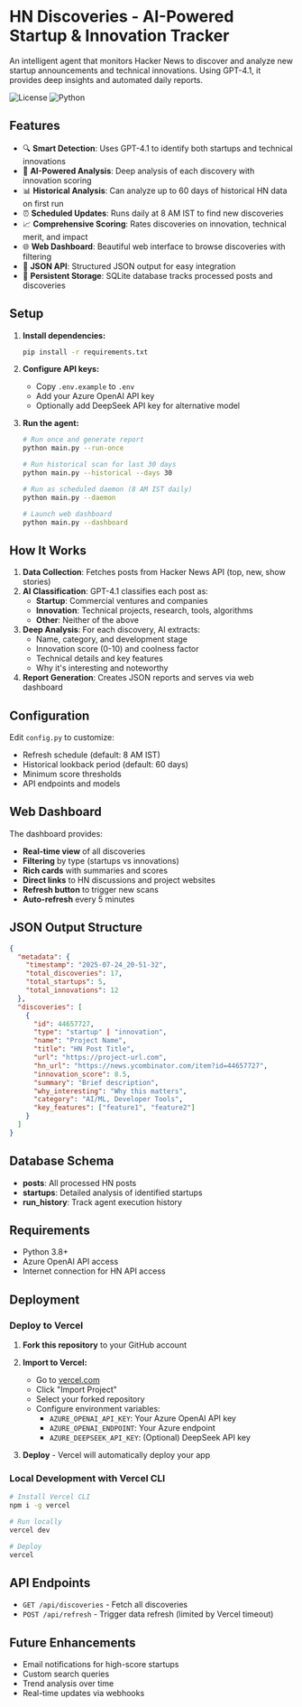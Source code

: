 # HN Discoveries - AI-Powered Startup & Innovation Tracker

An intelligent agent that monitors Hacker News to discover and analyze new startup announcements and technical innovations. Using GPT-4.1, it provides deep insights and automated daily reports.

![License](https://img.shields.io/badge/license-MIT-blue.svg)
![Python](https://img.shields.io/badge/python-3.8+-blue.svg)

## Features

- 🔍 **Smart Detection**: Uses GPT-4.1 to identify both startups and technical innovations
- 🤖 **AI-Powered Analysis**: Deep analysis of each discovery with innovation scoring
- 📊 **Historical Analysis**: Can analyze up to 60 days of historical HN data on first run
- ⏰ **Scheduled Updates**: Runs daily at 8 AM IST to find new discoveries
- 📈 **Comprehensive Scoring**: Rates discoveries on innovation, technical merit, and impact
- 🌐 **Web Dashboard**: Beautiful web interface to browse discoveries with filtering
- 📄 **JSON API**: Structured JSON output for easy integration
- 💾 **Persistent Storage**: SQLite database tracks processed posts and discoveries

## Setup

1. **Install dependencies:**
   ```bash
   pip install -r requirements.txt
   ```

2. **Configure API keys:**
   - Copy `.env.example` to `.env`
   - Add your Azure OpenAI API key
   - Optionally add DeepSeek API key for alternative model

3. **Run the agent:**
   ```bash
   # Run once and generate report
   python main.py --run-once
   
   # Run historical scan for last 30 days
   python main.py --historical --days 30
   
   # Run as scheduled daemon (8 AM IST daily)
   python main.py --daemon
   
   # Launch web dashboard
   python main.py --dashboard
   ```

## How It Works

1. **Data Collection**: Fetches posts from Hacker News API (top, new, show stories)
2. **AI Classification**: GPT-4.1 classifies each post as:
   - **Startup**: Commercial ventures and companies
   - **Innovation**: Technical projects, research, tools, algorithms
   - **Other**: Neither of the above
3. **Deep Analysis**: For each discovery, AI extracts:
   - Name, category, and development stage
   - Innovation score (0-10) and coolness factor
   - Technical details and key features
   - Why it's interesting and noteworthy
4. **Report Generation**: Creates JSON reports and serves via web dashboard

## Configuration

Edit `config.py` to customize:
- Refresh schedule (default: 8 AM IST)
- Historical lookback period (default: 60 days)
- Minimum score thresholds
- API endpoints and models

## Web Dashboard

The dashboard provides:
- **Real-time view** of all discoveries
- **Filtering** by type (startups vs innovations)
- **Rich cards** with summaries and scores
- **Direct links** to HN discussions and project websites
- **Refresh button** to trigger new scans
- **Auto-refresh** every 5 minutes

## JSON Output Structure

```json
{
  "metadata": {
    "timestamp": "2025-07-24_20-51-32",
    "total_discoveries": 17,
    "total_startups": 5,
    "total_innovations": 12
  },
  "discoveries": [
    {
      "id": 44657727,
      "type": "startup" | "innovation",
      "name": "Project Name",
      "title": "HN Post Title",
      "url": "https://project-url.com",
      "hn_url": "https://news.ycombinator.com/item?id=44657727",
      "innovation_score": 8.5,
      "summary": "Brief description",
      "why_interesting": "Why this matters",
      "category": "AI/ML, Developer Tools",
      "key_features": ["feature1", "feature2"]
    }
  ]
}
```

## Database Schema

- **posts**: All processed HN posts
- **startups**: Detailed analysis of identified startups
- **run_history**: Track agent execution history

## Requirements

- Python 3.8+
- Azure OpenAI API access
- Internet connection for HN API access

## Deployment

### Deploy to Vercel

1. **Fork this repository** to your GitHub account

2. **Import to Vercel:**
   - Go to [vercel.com](https://vercel.com)
   - Click "Import Project"
   - Select your forked repository
   - Configure environment variables:
     - `AZURE_OPENAI_API_KEY`: Your Azure OpenAI API key
     - `AZURE_OPENAI_ENDPOINT`: Your Azure endpoint
     - `AZURE_DEEPSEEK_API_KEY`: (Optional) DeepSeek API key

3. **Deploy** - Vercel will automatically deploy your app

### Local Development with Vercel CLI

```bash
# Install Vercel CLI
npm i -g vercel

# Run locally
vercel dev

# Deploy
vercel
```

## API Endpoints

- `GET /api/discoveries` - Fetch all discoveries
- `POST /api/refresh` - Trigger data refresh (limited by Vercel timeout)

## Future Enhancements

- Email notifications for high-score startups
- Custom search queries
- Trend analysis over time
- Real-time updates via webhooks